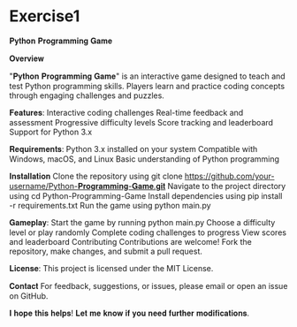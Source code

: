 # Exercise1

𝐏𝐲𝐭𝐡𝐨𝐧 𝐏𝐫𝐨𝐠𝐫𝐚𝐦𝐦𝐢𝐧𝐠 𝐆𝐚𝐦𝐞

𝐎𝐯𝐞𝐫𝐯𝐢𝐞𝐰

"𝐏𝐲𝐭𝐡𝐨𝐧 𝐏𝐫𝐨𝐠𝐫𝐚𝐦𝐦𝐢𝐧𝐠 𝐆𝐚𝐦𝐞" is an interactive game designed to teach and test Python programming skills. Players learn and practice coding concepts through engaging challenges and puzzles.

𝐅𝐞𝐚𝐭𝐮𝐫𝐞𝐬:
Interactive coding challenges
Real-time feedback and assessment
Progressive difficulty levels
Score tracking and leaderboard
Support for Python 3.x

𝐑𝐞𝐪𝐮𝐢𝐫𝐞𝐦𝐞𝐧𝐭𝐬:
Python 3.x installed on your system
Compatible with Windows, macOS, and Linux
Basic understanding of Python programming

𝐈𝐧𝐬𝐭𝐚𝐥𝐥𝐚𝐭𝐢𝐨𝐧
Clone the repository using git clone https://github.com/your-username/Python-𝐏𝐫𝐨𝐠𝐫𝐚𝐦𝐦𝐢𝐧𝐠-𝐆𝐚𝐦𝐞.𝐠𝐢𝐭
Navigate to the project directory using cd Python-Programming-Game
Install dependencies using pip install -r requirements.txt
Run the game using python main.py

𝐆𝐚𝐦𝐞𝐩𝐥𝐚𝐲:
Start the game by running python main.py
Choose a difficulty level or play randomly
Complete coding challenges to progress
View scores and leaderboard
Contributing
Contributions are welcome! Fork the repository, make changes, and submit a pull request.

𝐋𝐢𝐜𝐞𝐧𝐬𝐞:
This project is licensed under the MIT License.

𝐂𝐨𝐧𝐭𝐚𝐜𝐭 
For feedback, suggestions, or issues, please email  or open an issue on GitHub.


𝐈 𝐡𝐨𝐩𝐞 𝐭𝐡𝐢𝐬 𝐡𝐞𝐥𝐩𝐬! 𝐋𝐞𝐭 𝐦𝐞 𝐤𝐧𝐨𝐰 𝐢𝐟 𝐲𝐨𝐮 𝐧𝐞𝐞𝐝 𝐟𝐮𝐫𝐭𝐡𝐞𝐫 𝐦𝐨𝐝𝐢𝐟𝐢𝐜𝐚𝐭𝐢𝐨𝐧𝐬.
